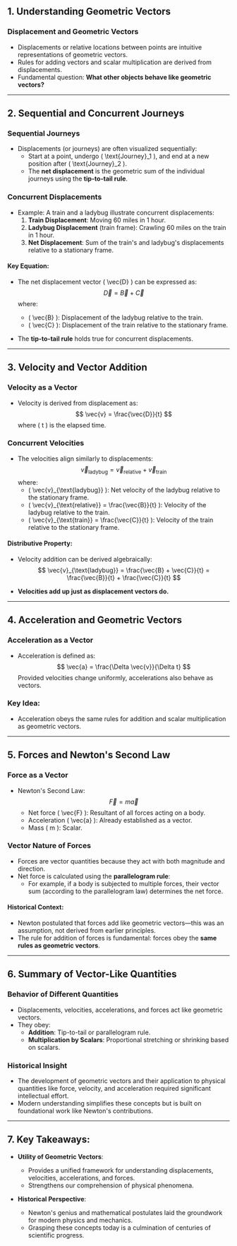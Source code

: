 ## 1. Understanding Geometric Vectors

### Displacement and Geometric Vectors
- Displacements or relative locations between points are intuitive representations of geometric vectors.
- Rules for adding vectors and scalar multiplication are derived from displacements.
- Fundamental question: **What other objects behave like geometric vectors?**

---

## 2. Sequential and Concurrent Journeys

### Sequential Journeys
- Displacements (or journeys) are often visualized sequentially:
    - Start at a point, undergo \( \text{Journey}_1 \), and end at a new position after \( \text{Journey}_2 \).
    - The **net displacement** is the geometric sum of the individual journeys using the **tip-to-tail rule**.

### Concurrent Displacements
- Example: A train and a ladybug illustrate concurrent displacements:
    1. **Train Displacement**: Moving 60 miles in 1 hour.
    2. **Ladybug Displacement** (train frame): Crawling 60 miles on the train in 1 hour.
    3. **Net Displacement**: Sum of the train's and ladybug's displacements relative to a stationary frame.

#### Key Equation:
- The net displacement vector \( \vec{D} \) can be expressed as:
  $$ 
  \vec{D} = \vec{B} + \vec{C}
  $$
  where:
  - \( \vec{B} \): Displacement of the ladybug relative to the train.
  - \( \vec{C} \): Displacement of the train relative to the stationary frame.

- The **tip-to-tail rule** holds true for concurrent displacements.

---

## 3. Velocity and Vector Addition

### Velocity as a Vector
- Velocity is derived from displacement as:
  $$ 
  \vec{v} = \frac{\vec{D}}{t}
  $$
  where \( t \) is the elapsed time.

### Concurrent Velocities
- The velocities align similarly to displacements:
  $$ 
  \vec{v}_{\text{ladybug}} = \vec{v}_{\text{relative}} + \vec{v}_{\text{train}}
  $$
  where:
  - \( \vec{v}_{\text{ladybug}} \): Net velocity of the ladybug relative to the stationary frame.
  - \( \vec{v}_{\text{relative}} = \frac{\vec{B}}{t} \): Velocity of the ladybug relative to the train.
  - \( \vec{v}_{\text{train}} = \frac{\vec{C}}{t} \): Velocity of the train relative to the stationary frame.

#### Distributive Property:
- Velocity addition can be derived algebraically:
  $$ 
  \vec{v}_{\text{ladybug}} = \frac{\vec{B} + \vec{C}}{t} = \frac{\vec{B}}{t} + \frac{\vec{C}}{t}
  $$

- **Velocities add up just as displacement vectors do.**

---

## 4. Acceleration and Geometric Vectors

### Acceleration as a Vector
- Acceleration is defined as:
  $$ 
  \vec{a} = \frac{\Delta \vec{v}}{\Delta t}
  $$
  Provided velocities change uniformly, accelerations also behave as vectors.

### Key Idea:
- Acceleration obeys the same rules for addition and scalar multiplication as geometric vectors.

---

## 5. Forces and Newton's Second Law

### Force as a Vector
- Newton's Second Law:
  $$ 
  \vec{F} = m \vec{a}
  $$
  - Net force \( \vec{F} \): Resultant of all forces acting on a body.
  - Acceleration \( \vec{a} \): Already established as a vector.
  - Mass \( m \): Scalar.

### Vector Nature of Forces
- Forces are vector quantities because they act with both magnitude and direction.
- Net force is calculated using the **parallelogram rule**:
  - For example, if a body is subjected to multiple forces, their vector sum (according to the parallelogram law) determines the net force.

#### Historical Context:
- Newton postulated that forces add like geometric vectors—this was an assumption, not derived from earlier principles.
- The rule for addition of forces is fundamental: forces obey the **same rules as geometric vectors**.

---

## 6. Summary of Vector-Like Quantities

### Behavior of Different Quantities
- Displacements, velocities, accelerations, and forces act like geometric vectors.
- They obey:
  - **Addition**: Tip-to-tail or parallelogram rule.
  - **Multiplication by Scalars**: Proportional stretching or shrinking based on scalars.

### Historical Insight
- The development of geometric vectors and their application to physical quantities like force, velocity, and acceleration required significant intellectual effort. 
- Modern understanding simplifies these concepts but is built on foundational work like Newton's contributions.

---

## 7. Key Takeaways:

- **Utility of Geometric Vectors**:
  - Provides a unified framework for understanding displacements, velocities, accelerations, and forces.
  - Strengthens our comprehension of physical phenomena.

- **Historical Perspective**:
  - Newton's genius and mathematical postulates laid the groundwork for modern physics and mechanics.
  - Grasping these concepts today is a culmination of centuries of scientific progress.